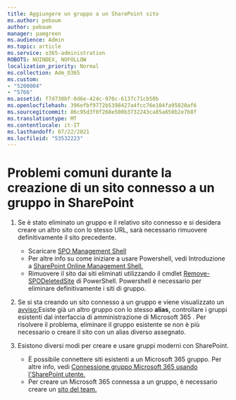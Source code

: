 ```yaml
---
title: Aggiungere un gruppo a un SharePoint sito
ms.author: pebaum
author: pebaum
manager: pamgreen
ms.audience: Admin
ms.topic: article
ms.service: o365-administration
ROBOTS: NOINDEX, NOFOLLOW
localization_priority: Normal
ms.collection: Adm_O365
ms.custom:
- "5200004"
- "5766"
ms.assetid: f7d730bf-0d6e-424c-970c-6137c71cb50b
ms.openlocfilehash: 396efbf9772b5398427a4fcc76e104fa95820af6
ms.sourcegitcommit: 86c95d3f0f268e500b3732243ca85a650b2e7b8f
ms.translationtype: MT
ms.contentlocale: it-IT
ms.lasthandoff: 07/22/2021
ms.locfileid: "53532223"
---
```

# <a name="common-issues-when-creating-a-group-connected-site-in-sharepoint"></a>Problemi comuni durante la creazione di un sito connesso a un gruppo in SharePoint

1. Se è stato eliminato un gruppo e il relativo sito connesso e si desidera creare un altro sito con lo stesso URL, sarà necessario rimuovere definitivamente il sito precedente.

   - Scaricare [SPO Management Shell](https://support.office.com/article/introduction-to-the-sharepoint-online-management-shell-c16941c3-19b4-4710-8056-34c034493429)
   - Per altre info su come iniziare a usare Powershell, vedi Introduzione a [SharePoint Online Management Shell.](/powershell/module/sharepoint-online/remove-sposite)
   - Rimuovere il sito dai siti eliminati utilizzando il cmdlet [Remove-SPODeletedSite](/powershell/module/sharepoint-online/remove-sposite?view=sharepoint-ps) di PowerShell. Powershell è necessario per eliminare definitivamente i siti di gruppo.

1. Se si sta creando un sito connesso a un gruppo e viene visualizzato un [avviso:](https://admin.microsoft.com/AdminPortal/Home#/groups)Esiste già un altro gruppo con lo stesso **alias,** controllare i gruppi esistenti dal interfaccia di amministrazione di Microsoft 365 . Per risolvere il problema, eliminare il gruppo esistente se non è più necessario o creare il sito con un alias diverso assegnato.

1. Esistono diversi modi per creare e usare gruppi moderni con SharePoint.

   - È possibile connettere siti esistenti a un Microsoft 365 gruppo. Per altre info, vedi [Connessione gruppo Microsoft 365 usando l'SharePoint utente.](/sharepoint/dev/transform/modernize-connect-to-office365-group#connect-an-office-365-group-using-the-sharepoint-user-interface)
   - Per creare un Microsoft 365 connessa a un gruppo, è necessario creare un [sito del team.](https://admin.microsoft.com/sharepoint)
